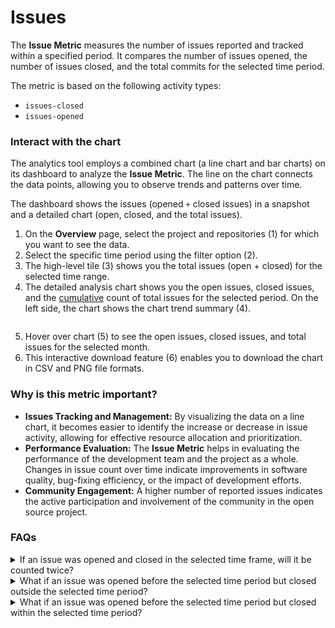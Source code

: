 # Issues

The **Issue Metric** measures the number of issues reported and tracked within a specified period. It compares the number of issues opened, the number of issues closed, and the total commits for the selected time period.

The metric is based on the following activity types:

* `issues-closed`
* `issues-opened`

### Interact with the chart

The analytics tool employs a combined chart (a line chart and bar charts) on its dashboard to analyze the **Issue Metric**. The line on the chart connects the data points, allowing you to observe trends and patterns over time.

The dashboard shows the issues (opened `+` closed issues) in a snapshot and a detailed chart (open, closed, and the total issues).

1. On the **Overview** page, select the project and repositories (1) for which you want to see the data.
2. Select the specific time period using the filter option (2).
3. The high-level tile (3) shows you the total issues (open + closed) for the selected time range.
4. The detailed analysis chart shows you the open issues, closed issues, and the [cumulative](contributor.md#:\~:text=Cumulative%20chart%20description) count of total issues for the selected period. On the left side, the chart shows the chart trend summary (4). &#x20;

<figure><img src="../../../../.gitbook/assets/2023-06-27_16h34_14 (1).png" alt=""><figcaption></figcaption></figure>

5. Hover over chart (5) to see the open issues, closed issues, and total issues for the selected month.
6. This interactive download feature (6) enables you to download the chart in CSV and PNG file formats.

### Why is this metric important?

* **Issues Tracking and Management:** By visualizing the data on a line chart, it becomes easier to identify the increase or decrease in issue activity, allowing for effective resource allocation and prioritization.
* **Performance Evaluation:** The **Issue Metric** helps in evaluating the performance of the development team and the project as a whole. Changes in issue count over time indicate improvements in software quality, bug-fixing efficiency, or the impact of development efforts.
* **Community Engagement:** A higher number of reported issues indicates the active participation and involvement of the community in the open source project.

### FAQs

<details>

<summary>If an issue was opened and closed in the selected time frame, will it be counted twice?</summary>

It is a unique issue. however,  on the graph, it is shown as two data points, i.e. one on the 'opened' line and the other on the 'closed' line.

</details>

<details>

<summary>What if an issue was opened before the selected time period but closed outside the selected time period? </summary>

It is not counted on the number tile or on the detailed graph.

</details>

<details>

<summary>What if an issue was opened before the selected time period but closed within the selected time period?</summary>

It is shown in the number tile and the graph as well. On the graph, though it would show as one data point on the 'closed' line.

</details>
